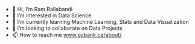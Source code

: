 - 👋 Hi, I’m Ram Rallabandi
- 👀 I’m interested in Data Science
- 🌱 I’m currently learning Machine Learning, Stats and Data Visualization 
- 💞️ I’m looking to collaborate on Data Projects
- 📫 How to reach me www.pybank.ca/about/


